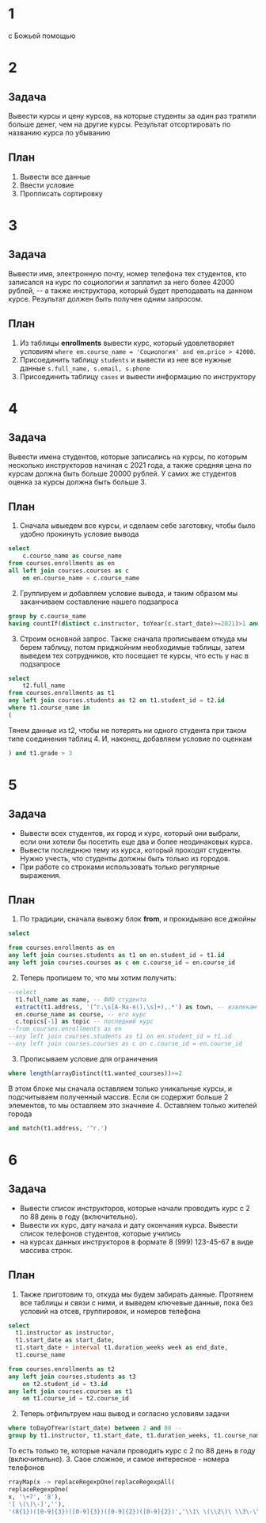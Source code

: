 # 1
с Божьей помощью
# 2 
## Задача
Вывести курсы и цену курсов, на которые студенты за один раз тратили больше денег, чем на другие курсы. 
Результат отсортировать по названию курса по убыванию
## План
1. Вывести все данные
2. Ввести условие
3. Пропписать сортировку

# 3 
## Задача 
Вывести имя, электронную почту, номер телефона тех студентов, кто записался на курс по социологии и заплатил за него более 42000 рублей, 
-- а также инструктора, который будет преподавать на данном курсе. Результат должен быть получен одним запросом.
## План
1. Из таблицы **enrollments** вывести курс, который удовлетворяет условиям `where em.course_name = 'Социология' and em.price > 42000`.
2. Присоединить таблицу `students` и вывести из нее все нужные данные `s.full_name, s.email, s.phone`
3. Присоединить таблицу `cases` и вывести информацию по инструктору

# 4
## Задача  
Вывести имена студентов, которые записались на курсы, по которым несколько инструкторов начиная с 2021 года, а также средняя цена по курсам должна быть больше 20000 рублей. У самих же студентов оценка за курсы должна быть больше 3.
## План
1. Сначала ывыедем все курсы, и сделаем себе заготовку, чтобы было удобно прокинуть условие вывода
```sql
select
	c.course_name as course_name
from courses.enrollments as en
all left join courses.courses as c 
	on en.course_name = c.course_name
```
2. Группируем и добавляем условие вывода, и таким образом мы заканчиваем составление нашего подзапроса
```sql
group by c.course_name
having countIf(distinct c.instructor, toYear(c.start_date)>=2021)>1 and avg(price) > 20000
```
3. Строим основной запрос.
   Также сначала прописываем откуда мы берем таблицу, потом приджойним необходимые таблицы, затем выведем тех сотрудников, кто посещает те курсы, что есть у нас в подзапросе
```sql
select 
	t2.full_name
from courses.enrollments as t1
any left join courses.students as t2 on t1.student_id = t2.id
where t1.course_name in 
(
```
Тянем данные из t2, чтобы не потерять ни одного студента при таком типе соединения таблиц
4. И, наконец, добавляем условие по оценкам
```sql
) and t1.grade > 3
```

# 5
## Задача
- Вывести всех студентов, их город и курс, который они выбрали, если они хотели бы посетить еще два и более неодинаковых курса. 
- Вывести последнюю тему из курса, который проходят студенты. Нужно учесть, что студенты должны быть только из городов. 
- При работе со строками использовать только регулярные выражения.
## План
1. По традиции, сначала вывожу блок **from**, и прокидываю все *джойны*
```sql
select 

from courses.enrollments as en
any left join courses.students as t1 on en.student_id = t1.id
any left join courses.courses as c on c.course_id = en.course_id
```
2. Теперь пропишем то, что мы хотим получить:
```sql
--select 
  t1.full_name as name, -- ФИО студента
  extract(t1.address, '(^г.\s[А-Яа-я().\s]+),.*') as town, -- извлекам только города, то есть то, что начинается с буквы г
  en.course_name as course, -- его курс
  c.topics[-1] as topic -- последний курс 
--from courses.enrollments as en
--any left join courses.students as t1 on en.student_id = t1.id
--any left join courses.courses as c on c.course_id = en.course_id
```
3. Прописываем условие для ограничения
```sql
where length(arrayDistinct(t1.wanted_courses))>=2 
```
В этом блоке мы сначала оставляем только уникальные курсы, и подсчитываем полученный массив. Если он содержит больше 2 элементов, то мы оставляем это значнеие 
4. Оставляем только жителей города
```sql
and match(t1.address, '^г.')
```

# 6
## Задача 
- Вывести список инструкторов, которые начали проводить курс с 2 по 88 день в году (включительно). 
- Вывести их курс, дату начала и дату окончания курса. Вывести список телефонов студентов, которые учились 
- на курсах данных инструкторов в формате 8 (999) 123-45-67 в виде массива строк.
## План
1. Также приготовим то, откуда мы будем забирать данные. Протянем все таблицы и связи с ними, и выведем ключевые данные, пока без условий на отсев, группировок, и номеров телефона
```sql
select
  t1.instructor as instructor,
  t1.start_date as start_date,
  t1.start_date + interval t1.duration_weeks week as end_date,
  t1.course_name

from courses.enrollments as t2
any left join courses.students as t3 
	on t2.student_id = t3.id 
any left join courses.courses as t1 
	on t1.course_id = t2.course_id

```
2. Теперь отфильтруем наш вывод и согласно условиям задачи
```sql
where toDayOfYear(start_date) between 2 and 88 -- 
group by t1.instructor, t1.start_date, t1.duration_weeks, t1.course_name
```
То есть только те, которые начали проводить курс с 2 по 88 день в году (включительно). 
3. Саое сложное, и самое интересное - номера телефонов
```sql
rrayMap(x -> replaceRegexpOne(replaceRegexpAll(
replaceRegexpOne(
x, '\+7', '8'),
'[ \(\)\-]',''),
'(8{1})([0-9]{3})([0-9]{3})([0-9]{2})([0-9]{2})','\\1\ \(\\2\)\ \\3\-\\4\-\\5'), groupArray(t3.phone)) as phone
```